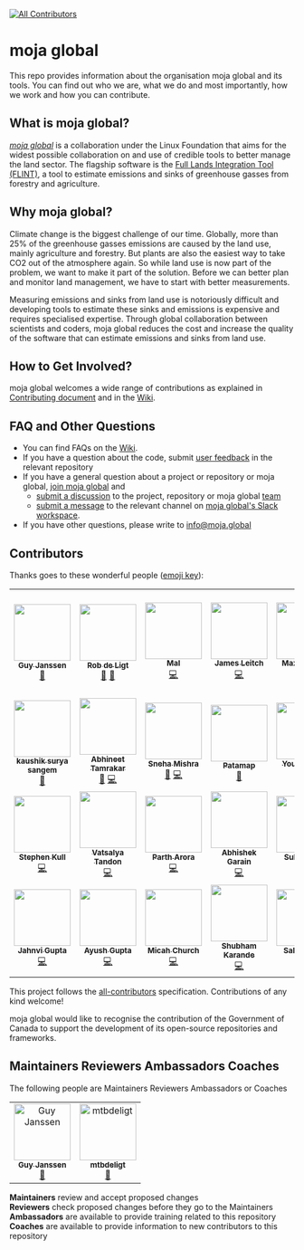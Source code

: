 [![All Contributors](https://img.shields.io/badge/all_contributors-7-orange.svg?style=flat-square)](#contributors)

# moja global   
This repo provides information about the organisation moja global and its tools. You can find out who we are, what we do and most importantly, how we work and how you can contribute.  


## What is moja global?  

[*moja global*](http://moja.global/) is a collaboration under the Linux Foundation that aims for the widest possible collaboration on and use of credible tools to better manage the land sector. The flagship software is the 
 [Full Lands Integration Tool (FLINT)](), 
a tool to estimate emissions and sinks of greenhouse gasses from forestry and agriculture.  


## Why moja global?  

Climate change is the biggest challenge of our time. Globally, more than 25% of the greenhouse gasses emissions are caused by the land use, mainly agriculture and forestry. But plants are also the easiest way to take CO2 out of the atmosphere again. So  while land use is now part of the problem, we want to make it part of the solution. Before we can better plan and monitor land management, we have to start with better measurements.   

Measuring emissions and sinks from land use is notoriously difficult and developing tools to estimate these sinks and emissions is expensive and requires specialised expertise. Through global collaboration between scientists and coders, moja global reduces the cost and increase the quality of the software that can estimate emissions and sinks from land use.  



## How to Get Involved?  

moja global welcomes a wide range of contributions as explained in [Contributing document](CONTRIBUTING.md) and in the [Wiki](https://github.com/moja-global/.github/wiki).  
  
  
  
## FAQ and Other Questions  

* You can find FAQs on the [Wiki](https://github.com/moja.global/.github/wiki).  
* If you have a question about the code, submit [user feedback](https://github.com/moja-global/About-moja-global/blob/master/Contributing/How-to-Provide-User-Feedback.md) in the relevant repository  
* If you have a general question about a project or repository or moja global, [join moja global](https://github.com/moja-global/About-moja-global/blob/master/Contributing/How-to-Join-moja-global.md) and 
    * [submit a discussion](https://help.github.com/en/articles/about-team-discussions) to the project, repository or moja global [team](https://github.com/orgs/moja-global/teams)
    * [submit a message](https://get.slack.help/hc/en-us/categories/200111606#send-messages) to the relevant channel on [moja global's Slack workspace](https://mojaglobal.slack.com). 
* If you have other questions, please write to info@moja.global   


  
## Contributors

Thanks goes to these wonderful people ([emoji key](https://allcontributors.org/docs/en/emoji-key)): 

<!-- ALL-CONTRIBUTORS-LIST:START - Do not remove or modify this section -->
<!-- prettier-ignore-start -->
<!-- markdownlint-disable -->
<table>
  <tr>
    <td align="center"><a href="https://github.com/gmajan"><img src="https://avatars0.githubusercontent.com/u/8733319?v=4" width="100px;" alt=""/><br /><sub><b>Guy Janssen</b></sub></a><br /><a href="#maintenance-gmajan" title="Maintenance">🚧</a></td>
    <td align="center"><a href="https://github.com/mtbdeligt"><img src="https://avatars3.githubusercontent.com/u/16447169?v=4" width="100px;" alt=""/><br /><sub><b>Rob de Ligt</b></sub></a><br /><a href="https://github.com/moja-global/About_moja_global/commits?author=mtbdeligt" title="Documentation">📖</a> <a href="#maintenance-mtbdeligt" title="Maintenance">🚧</a></td>
    <td align="center"><a href="https://github.com/malfrancis"><img src="https://avatars0.githubusercontent.com/u/5935221?v=4" width="100px;" alt=""/><br /><sub><b>Mal</b></sub></a><br /><a href="https://github.com/moja-global/About_moja_global/commits?author=malfrancis" title="Code">💻</a></td>
    <td align="center"><a href="https://github.com/leitchy"><img src="https://avatars0.githubusercontent.com/u/3417817?v=4" width="100px;" alt=""/><br /><sub><b>James Leitch</b></sub></a><br /><a href="https://github.com/moja-global/About_moja_global/commits?author=leitchy" title="Code">💻</a></td>
    <td align="center"><a href="https://github.com/mfellows"><img src="https://avatars0.githubusercontent.com/u/8548157?v=4" width="100px;" alt=""/><br /><sub><b>Max Fellows</b></sub></a><br /><a href="https://github.com/moja-global/About_moja_global/commits?author=mfellows" title="Code">💻</a></td>
    <td align="center"><a href="https://canada.ca"><img src="https://avatars3.githubusercontent.com/u/20973642?v=4" width="100px;" alt=""/><br /><sub><b>Government of Canada - Gouvernement du Canada</b></sub></a><br /><a href="#financial-canada-ca" title="Financial">💵</a></td>
    <td align="center"><a href="https://github.com/nibwene"><img src="https://avatars2.githubusercontent.com/u/52450703?v=4" width="100px;" alt=""/><br /><sub><b>Nibwene</b></sub></a><br /><a href="https://github.com/moja-global/About_moja_global/commits?author=nibwene" title="Documentation">📖</a></td>
  </tr>
  <tr>
    <td align="center"><a href="https://github.com/kaskou"><img src="https://avatars1.githubusercontent.com/u/8544371?v=4" width="100px;" alt=""/><br /><sub><b>kaushik surya sangem</b></sub></a><br /><a href="#maintenance-kaskou" title="Maintenance">🚧</a></td>
    <td align="center"><a href="https://abhineet.tk"><img src="https://avatars1.githubusercontent.com/u/11965776?v=4" width="100px;" alt=""/><br /><sub><b>Abhineet Tamrakar</b></sub></a><br /><a href="https://github.com/moja-global/About_moja_global/commits?author=abhineet97" title="Documentation">📖</a> <a href="https://github.com/moja-global/About_moja_global/commits?author=abhineet97" title="Code">💻</a></td>
    <td align="center"><a href="https://github.com/Tlazypanda"><img src="https://avatars0.githubusercontent.com/u/33183263?v=4" width="100px;" alt=""/><br /><sub><b>Sneha Mishra</b></sub></a><br /><a href="https://github.com/moja-global/About_moja_global/commits?author=Tlazypanda" title="Documentation">📖</a> <a href="https://github.com/moja-global/About_moja_global/commits?author=Tlazypanda" title="Code">💻</a></td>
    <td align="center"><a href="https://github.com/Patamap"><img src="https://avatars3.githubusercontent.com/u/59905399?v=4" width="100px;" alt=""/><br /><sub><b>Patamap</b></sub></a><br /><a href="https://github.com/moja-global/About_moja_global/commits?author=Patamap" title="Documentation">📖</a></td>
    <td align="center"><a href="https://github.com/yjko2"><img src="https://avatars0.githubusercontent.com/u/68292564?v=4" width="100px;" alt=""/><br /><sub><b>Youngjin KO</b></sub></a><br /><a href="https://github.com/moja-global/About_moja_global/commits?author=yjko2" title="Code">💻</a></td>
    <td align="center"><a href="https://github.com/Tonnix"><img src="https://avatars3.githubusercontent.com/u/8914607?v=4" width="100px;" alt=""/><br /><sub><b>Tonnix</b></sub></a><br /><a href="https://github.com/moja-global/About_moja_global/commits?author=Tonnix" title="Code">💻</a></td>
    <td align="center"><a href="http://www.juliancabezas.com"><img src="https://avatars1.githubusercontent.com/u/17553010?v=4" width="100px;" alt=""/><br /><sub><b>Julián Cabezas</b></sub></a><br /><a href="https://github.com/moja-global/About_moja_global/commits?author=juliancabezas" title="Code">💻</a></td>    
  </tr>
  <tr>
    <td align="center"><a href="https://github.com/slkull"><img src="https://avatars0.githubusercontent.com/u/270975?v=4" width="100px;" alt=""/><br /><sub><b>Stephen Kull</b></sub></a><br /><a href="https://github.com/moja-global/About_moja_global/commits?author=slkull" title="Code">💻</a></td>
    <td align="center"><a href="https://github.com/vatsalyatandon"><img src="https://avatars0.githubusercontent.com/u/23526974?v=4" width="100px;" alt=""/><br /><sub><b>Vatsalya Tandon</b></sub></a><br /><a href="https://github.com/moja-global/About_moja_global/commits?author=vatsalyatandon" title="Code">💻</a></td>
    <td align="center"><a href="https://www.linkedin.com/in/parth-arora-1449ab14a/"><img src="https://avatars0.githubusercontent.com/u/50455445?v=4" width="100px;" alt=""/><br /><sub><b>Parth Arora</b></sub></a><br /><a href="https://github.com/moja-global/About_moja_global/commits?author=parth-gr" title="Code">💻</a></td>
    <td align="center"><a href="http://abhi-blogs.web.app"><img src="https://avatars1.githubusercontent.com/u/36303692?v=4" width="100px;" alt=""/><br /><sub><b>Abhishek Garain</b></sub></a><br /><a href="https://github.com/moja-global/About_moja_global/commits?author=abhi211199" title="Code">💻</a></td>
    <td align="center"><a href="https://github.com/sulays"><img src="https://avatars2.githubusercontent.com/u/22588201?v=4" width="100px;" alt=""/><br /><sub><b>Sulay Shah</b></sub></a><br /><a href="https://github.com/moja-global/About_moja_global/commits?author=sulays" title="Code">💻</a></td>
    <td align="center"><a href="https://github.com/tgoswamy"><img src="https://avatars0.githubusercontent.com/u/39840108?v=4" width="100px;" alt=""/><br /><sub><b>Tushar Goswamy</b></sub></a><br /><a href="https://github.com/moja-global/About_moja_global/commits?author=tgoswamy" title="Code">💻</a></td>
    <td align="center"><a href="https://www.linkedin.com/in/tridev/"><img src="https://avatars0.githubusercontent.com/u/9274280?v=4" width="100px;" alt=""/><br /><sub><b>Tri Dev Acharya</b></sub></a><br /><a href="https://github.com/moja-global/About_moja_global/commits?author=trydave" title="Code">💻</a></td>  
  </tr>
  <tr>
    <td align="center"><a href="https://github.com/jahnvigupta"><img src="https://avatars1.githubusercontent.com/u/43217070?v=4" width="100px;" alt=""/><br /><sub><b>Jahnvi Gupta</b></sub></a><br /><a href="https://github.com/moja-global/About_moja_global/commits?author=jahnvigupta" title="Code">💻</a></td>
    <td align="center"><a href="https://7ayushgupta.github.io"><img src="https://avatars0.githubusercontent.com/u/33892472?v=4" width="100px;" alt=""/><br /><sub><b>Ayush Gupta</b></sub></a><br /><a href="https://github.com/moja-global/About_moja_global/commits?author=7ayushgupta" title="Code">💻</a></td>
    <td align="center"><a href="https://github.com/Ixw123"><img src="https://avatars3.githubusercontent.com/u/14895726?v=4" width="100px;" alt=""/><br /><sub><b>Micah Church</b></sub></a><br /><a href="https://github.com/moja-global/About_moja_global/commits?author=Ixw123" title="Code">💻</a></td>
    <td align="center"><a href="https://github.com/shubhamkarande13"><img src="https://avatars2.githubusercontent.com/u/13800316?v=4" width="100px;" alt=""/><br /><sub><b>Shubham Karande</b></sub></a><br /><a href="https://github.com/moja-global/About_moja_global/commits?author=shubhamkarande13" title="Code">💻</a></td>
    <td align="center"><a href="http://saloni-garg.github.io"><img src="https://avatars2.githubusercontent.com/u/26901250?v=4" width="100px;" alt=""/><br /><sub><b>Saloni Garg</b></sub></a><br /><a href="https://github.com/moja-global/About_moja_global/commits?author=saloni-garg" title="Code">💻</a></td>
  </tr>
</table>

<!-- markdownlint-enable -->
<!-- prettier-ignore-end -->
<!-- ALL-CONTRIBUTORS-LIST:END -->

This project follows the [all-contributors](https://github.com/all-contributors/all-contributors) specification. Contributions of any kind welcome!  

moja global would like to recognise the contribution of the Government of Canada to support the development of its open-source repositories and frameworks.
  
  
## Maintainers Reviewers Ambassadors Coaches

The following people are Maintainers Reviewers Ambassadors or Coaches

<table><tr><td align="center"><a href="https://github.com/gmajan"><img src="https://avatars0.githubusercontent.com/u/8733319?v=4" width="100px;" alt="Guy Janssen"/><br /><sub><b>Guy Janssen</b></sub></a><br /><a href="#maintenance-gmajan" title="Maintenance">🚧</a></td><td align="center"><a href="https://github.com/mtbdeligt"><img src="https://avatars3.githubusercontent.com/u/16447169?v=4" width="100px;" alt="mtbdeligt"/><br /><sub><b>mtbdeligt</b></sub></a><br /><a href="https://github.com/moja-global/About-moja-global/commits?author=mtbdeligt" title="Documentation">📖</a></tr></table>

**Maintainers** review and accept proposed changes  
**Reviewers** check proposed changes before they go to the Maintainers  
**Ambassadors** are available to provide training related to this repository  
**Coaches** are available to provide information to new contributors to this repository  

